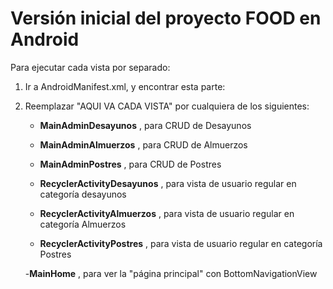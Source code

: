 # Versión inicial del proyecto FOOD en Android
Para ejecutar cada vista por separado:

1) Ir a AndroidManifest.xml, y encontrar esta parte:

      <activity android:name="AQUI VA CADA VISTA">
            <intent-filter>
                <action android:name="android.intent.action.MAIN" />
                <category android:name="android.intent.category.LAUNCHER" />
            </intent-filter>
        </activity>
        
2) Reemplazar "AQUI VA CADA VISTA" por cualquiera de los siguientes:
   - **MainAdminDesayunos** , para CRUD de Desayunos
    - **MainAdminAlmuerzos** , para CRUD de Almuerzos
   - **MainAdminPostres** , para CRUD de Postres
   
   - **RecyclerActivityDesayunos** , para vista de usuario regular en categoría desayunos
    - **RecyclerActivityAlmuerzos** , para vista de usuario regular en categoría Almuerzos
   - **RecyclerActivityPostres** , para vista de usuario regular en categoría Postres
   
   -**MainHome** , para ver la "página principal" con BottomNavigationView
        

